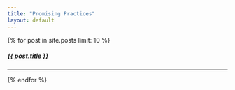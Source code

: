 ```yaml
---
title: "Promising Practices"
layout: default
---
```



{% for post in site.posts limit: 10 %}


   <h5>
     <a href="{{ post.url }}">{{ post.title }}</a>
   </h5>
   <hr />
   {% endfor %}
